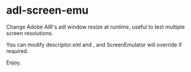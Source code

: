 # adl-screen-emu
Change Adobe AIR's adl window resize at runtime, useful to test multiple screen resolutions.

You can modify descriptor.xml  <aspectRatio> and <autoOrients>, and ScreenEmulator will override if required.

Enjoy.
